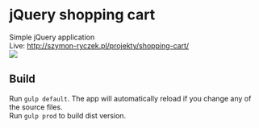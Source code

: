 # jQuery shopping cart
Simple jQuery application  
Live: http://szymon-ryczek.pl/projekty/shopping-cart/  
<img src="http://i.imgur.com/tsRm8LK.png" width="auto">

## Build

Run `gulp default`. The app will automatically reload if you change any of the source files.  
Run `gulp prod` to build dist version. 